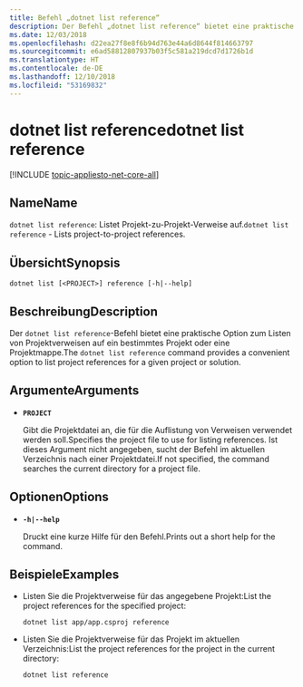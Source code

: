 ```yaml
---
title: Befehl „dotnet list reference“
description: Der Befehl „dotnet list reference“ bietet eine praktische Option zum Listen von Verweisen zwischen Projekten.
ms.date: 12/03/2018
ms.openlocfilehash: d22ea27f8e8f6b94d763e44a6d8644f814663797
ms.sourcegitcommit: e6ad58812807937b03f5c581a219dcd7d1726b1d
ms.translationtype: HT
ms.contentlocale: de-DE
ms.lasthandoff: 12/10/2018
ms.locfileid: "53169832"
---
```

# <a name="dotnet-list-reference"></a><span data-ttu-id="35a35-103">dotnet list reference</span><span class="sxs-lookup"><span data-stu-id="35a35-103">dotnet list reference</span></span>

[!INCLUDE [topic-appliesto-net-core-all](../../../includes/topic-appliesto-net-core-all.md)]

## <a name="name"></a><span data-ttu-id="35a35-104">Name</span><span class="sxs-lookup"><span data-stu-id="35a35-104">Name</span></span>

<span data-ttu-id="35a35-105">`dotnet list reference`: Listet Projekt-zu-Projekt-Verweise auf.</span><span class="sxs-lookup"><span data-stu-id="35a35-105">`dotnet list reference` - Lists project-to-project references.</span></span>

## <a name="synopsis"></a><span data-ttu-id="35a35-106">Übersicht</span><span class="sxs-lookup"><span data-stu-id="35a35-106">Synopsis</span></span>

`dotnet list [<PROJECT>] reference [-h|--help]`

## <a name="description"></a><span data-ttu-id="35a35-107">Beschreibung</span><span class="sxs-lookup"><span data-stu-id="35a35-107">Description</span></span>

<span data-ttu-id="35a35-108">Der `dotnet list reference`-Befehl bietet eine praktische Option zum Listen von Projektverweisen auf ein bestimmtes Projekt oder eine Projektmappe.</span><span class="sxs-lookup"><span data-stu-id="35a35-108">The `dotnet list reference` command provides a convenient option to list project references for a given project or solution.</span></span>

## <a name="arguments"></a><span data-ttu-id="35a35-109">Argumente</span><span class="sxs-lookup"><span data-stu-id="35a35-109">Arguments</span></span>

* **`PROJECT`**

  <span data-ttu-id="35a35-110">Gibt die Projektdatei an, die für die Auflistung von Verweisen verwendet werden soll.</span><span class="sxs-lookup"><span data-stu-id="35a35-110">Specifies the project file to use for listing references.</span></span> <span data-ttu-id="35a35-111">Ist dieses Argument nicht angegeben, sucht der Befehl im aktuellen Verzeichnis nach einer Projektdatei.</span><span class="sxs-lookup"><span data-stu-id="35a35-111">If not specified, the command searches the current directory for a project file.</span></span>

## <a name="options"></a><span data-ttu-id="35a35-112">Optionen</span><span class="sxs-lookup"><span data-stu-id="35a35-112">Options</span></span>

* **`-h|--help`**

  <span data-ttu-id="35a35-113">Druckt eine kurze Hilfe für den Befehl.</span><span class="sxs-lookup"><span data-stu-id="35a35-113">Prints out a short help for the command.</span></span>

## <a name="examples"></a><span data-ttu-id="35a35-114">Beispiele</span><span class="sxs-lookup"><span data-stu-id="35a35-114">Examples</span></span>

* <span data-ttu-id="35a35-115">Listen Sie die Projektverweise für das angegebene Projekt:</span><span class="sxs-lookup"><span data-stu-id="35a35-115">List the project references for the specified project:</span></span>

  ```console
  dotnet list app/app.csproj reference
  ```

* <span data-ttu-id="35a35-116">Listen Sie die Projektverweise für das Projekt im aktuellen Verzeichnis:</span><span class="sxs-lookup"><span data-stu-id="35a35-116">List the project references for the project in the current directory:</span></span>

  ```console
  dotnet list reference
  ```